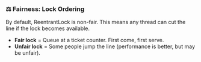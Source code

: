 ### ⚖️ Fairness: Lock Ordering
By default, ReentrantLock is non-fair. 
This means any thread can cut the line if the lock becomes available.

* **Fair lock** = Queue at a ticket counter. First come, first serve.
* **Unfair lock** = Some people jump the line (performance is better, but may be unfair).